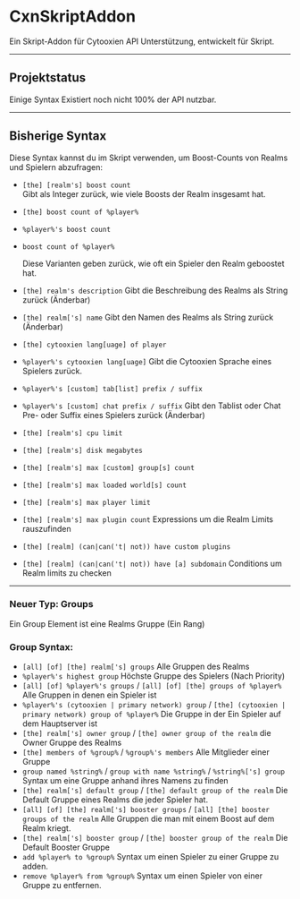 # CxnSkriptAddon

Ein Skript-Addon für Cytooxien API Unterstützung, entwickelt für Skript.

---

## Projektstatus
Einige Syntax Existiert noch nicht 100% der API nutzbar.

---

## Bisherige Syntax

Diese Syntax kannst du im Skript verwenden, um Boost-Counts von Realms und Spielern abzufragen:

- `[the] [realm's] boost count`  
  Gibt als Integer zurück, wie viele Boosts der Realm insgesamt hat.

- `[the] boost count of %player%`  
- `%player%'s boost count`  
- `boost count of %player%`  

  Diese Varianten geben zurück, wie oft ein Spieler den Realm geboostet hat.

- `[the] realm's description`
   Gibt die Beschreibung des Realms als String zurück (Änderbar)

- `[the] realm['s] name`
   Gibt den Namen des Realms als String zurück (Änderbar)

- `[the] cytooxien lang[uage] of player`
- `%player%'s cytooxien lang[uage]`
  Gibt die Cytooxien Sprache eines Spielers zurück.

- `%player%'s [custom] tab[list] prefix / suffix`
- `%player%'s [custom] chat prefix / suffix`
  Gibt den Tablist oder Chat Pre- oder Suffix eines Spielers zurück (Änderbar)
- `[the] [realm's] cpu limit`
- `[the] [realm's] disk megabytes`
- `[the] [realm's] max [custom] group[s] count`
- `[the] [realm's] max loaded world[s] count`
- `[the] [realm's] max player limit`
- `[the] [realm's] max plugin count`
  Expressions um die Realm Limits rauszufinden
- `[the] [realm] (can|can('t| not)) have custom plugins`
- `[the] [realm] (can|can('t| not)) have [a] subdomain`
  Conditions um Realm limits zu checken
---
### Neuer Typ: Groups
Ein Group Element ist eine Realms Gruppe (Ein Rang)
### Group Syntax:
- `[all] [of] [the] realm['s] groups` Alle Gruppen des Realms
- `%player%'s highest group` Höchste Gruppe des Spielers (Nach Priority)
- `[all] [of] %player%'s groups` / `[all] [of] [the] groups of %player%` Alle Gruppen in denen ein Spieler ist
- `%player%'s (cytooxien | primary network) group` / `[the] (cytooxien | primary network) group of %player%` Die Gruppe in der Ein Spieler auf dem Hauptserver ist
- `[the] realm['s] owner group` / `[the] owner group of the realm` die Owner Gruppe des Realms
- `[the] members of %group%` / `%group%'s members` Alle Mitglieder einer Gruppe
- `group named %string%` / `group with name %string%` / `%string%['s] group` Syntax um eine Gruppe anhand ihres Namens zu finden
- `[the] realm['s] default group` / `[the] default group of the realm` Die Default Gruppe eines Realms die jeder Spieler hat.
- `[all] [of] [the] realm['s] booster groups` / `[all] [the] booster groups of the realm` Alle Gruppen die man mit einem Boost auf dem Realm kriegt.
- `[the] realm['s] booster group` / `[the] booster group of the realm` Die Default Booster Gruppe
- `add %player% to %group%` Syntax um einen Spieler zu einer Gruppe zu adden.
- `remove %player% from %group%` Syntax um einen Spieler von einer Gruppe zu entfernen.

